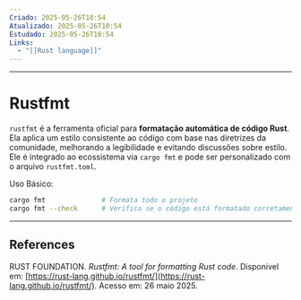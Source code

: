 ```yaml
---
Criado: 2025-05-26T10:54
Atualizado: 2025-05-26T10:54
Estudado: 2025-05-26T10:54
Links:
  - "[[Rust language]]"
---
```

---
# Rustfmt

`rustfmt` é a ferramenta oficial para **formatação automática de código Rust**. Ela aplica um estilo consistente ao código com base nas diretrizes da comunidade, melhorando a legibilidade e evitando discussões sobre estilo. Ele é integrado ao ecossistema via `cargo fmt` e pode ser personalizado com o arquivo `rustfmt.toml`.

Uso Básico:

```bash
cargo fmt              # Formata todo o projeto
cargo fmt --check      # Verifica se o código está formatado corretamente
```

---
## References

RUST FOUNDATION. _Rustfmt: A tool for formatting Rust code_. Disponível em: [https://rust-lang.github.io/rustfmt/](https://rust-lang.github.io/rustfmt/). Acesso em: 26 maio 2025.